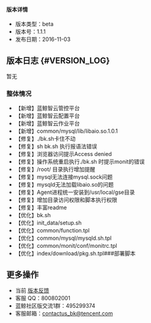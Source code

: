 #### 版本详情

- 版本类型：beta
- 版本号：1.1.1
- 发布日期：2016-11-03


## 版本日志 {#VERSION_LOG}

暂无

### 整体情况

- 【新增】蓝鲸智云管控平台
- 【新增】蓝鲸智云配置平台
- 【新增】蓝鲸智云作业平台
- 【新增】common/mysql/lib/libaio.so.1.0.1
- 【修复】./bk.sh卡住不动
- 【修复】sh bk.sh 执行报语法错误
- 【修复】浏览器访问提示Access denied
- 【修复】操作系统重启执行./bk.sh 时提示monit的错误
- 【修复】/root/ 目录执行增加提醒
- 【修复】mysql无法连接mysql.sock问题
- 【修复】mysqld无法加载libaio.so的问题
- 【修复】Agent进程统一安装到/usr/local/gse目录
- 【修复】增加目录访问权限和脚本执行权限
- 【修复】丰富readme
- 【优化】bk.sh
- 【优化】init_data/setup.sh
- 【优化】common/function.tpl
- 【优化】common/mysql/mysqld.sh.tpl
- 【优化】common/monit/conf/monitrc.tpl
- 【优化】index/download/pkg.sh.tpl###部署脚本


## 更多操作

- 当前 [版本反馈](http://bk.tencent.com/s-mart/community)
- 客服 QQ：800802001
- 蓝鲸社区版交流1群：495299374
- 客服邮箱：contactus_bk@tencent.com

